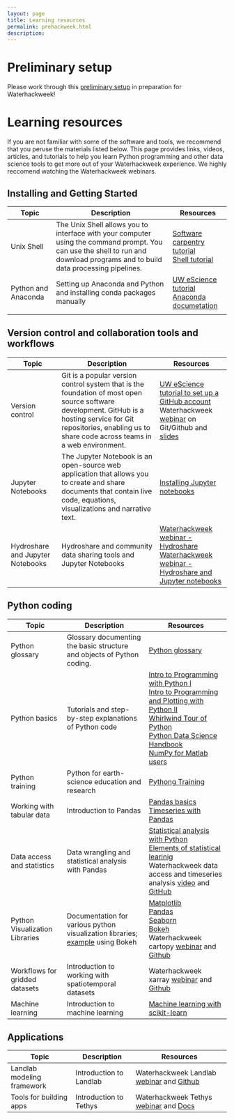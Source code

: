 ```yaml
---
layout: page
title: Learning resources
permalink: prehackweek.html
description: 
---
```


# Preliminary setup

Please work through this [preliminary setup](https://waterhackweek.github.io/preliminary/) in preparation for Waterhackweek!


# Learning resources 

If you are not familiar with some of the software and tools, we recommend that you peruse the materials listed below. This page provides links, videos, articles, and tutorials to help you learn Python programming and other data science tools to get more out of your Waterhackweek experience. We highly reccomend watching the Waterhackweek webinars. 


## Installing and Getting Started

| Topic  |Description |Resources   | 
|---|---|---|
|Unix Shell  |The Unix Shell allows you to interface with your computer using the command prompt. You can use the shell to run and download programs and to build data processing pipelines.|[Software carpentry tutorial](http://swcarpentry.github.io/shell-novice/) <br> [Shell tutorial](http://linuxcommand.org/lc3_learning_the_shell.php) <br>|
|Python and Anaconda   |Setting up Anaconda and Python and installing conda packages manually |[UW eScience tutorial](https://uwescience.github.io/hackweek-preliminary-tutorials/conda/) <br> [Anaconda documetation](https://docs.anaconda.com/anaconda/user-guide/tasks/install-packages/)  |   |   |
|   |   |   | 

## Version control and collaboration tools and workflows 

| Topic  |Description |Resources   | 
|---|---|---|
|Version control  | Git is a popular version control system that is the foundation of most open source software development. GitHub is a hosting service for Git repositories, enabling us to share code across teams in a web environment.|[UW eScience tutorial to set up a GitHub account](https://uwescience.github.io/hackweek-preliminary-tutorials/github/) <br> Waterhackweek [webinar](https://www.youtube.com/watch?v=Bc5BO9gPC9w&feature=youtu.be) on Git/Github and [slides](https://github.com/waterhackweek/git_practice/blob/master/Git-Waterhackweek-Slides.pdf) <br>|
|Jupyter Notebooks   |The Jupyter Notebook is an open-source web application that allows you to create and share documents that contain live code, equations, visualizations and narrative text.   | [Installing Jupyter notebooks](https://jupyter.readthedocs.io/en/latest/install.html)  |
|Hydroshare and Jupyter Notebooks |Hydroshare and community data sharing tools and Jupyter Notebooks|[Waterhackweek webinar - Hydroshare](https://www.youtube.com/watch?v=foRBVEKgNZ0&feature=youtu.be) <br> [Waterhackweek webinar - Hydroshare and Jupyter notebooks](https://www.youtube.com/watch?v=SWzw4hNat8I&feature=youtu.be)  |  

## Python coding 

| Topic  |Description |Resources   | 
|---|---|---|
|Python glossary  |Glossary documenting the basic structure and objects of Python coding. |[Python glossary](https://www.codecademy.com/articles/glossary-python)|
|Python basics   | Tutorials  and step-by-step explanations of Python code | [Intro to Programming with Python I](http://swcarpentry.github.io/python-novice-inflammation/) <br> [Intro to Programming and Plotting with Python II](http://swcarpentry.github.io/python-novice-gapminder/) <br> [Whirlwind Tour of Python](https://github.com/jakevdp/WhirlwindTourOfPython) <br> [Python Data Science Handbook](https://jakevdp.github.io/PythonDataScienceHandbook/) <br> [NumPy for Matlab users](https://docs.scipy.org/doc/numpy-1.14.0/user/numpy-for-matlab-users.html)  
|Python training | Python for earth-science education and research | [Pythong Training](https://github.com/Unidata/python-training/tree/master/pages/python)|
|Working with tabular data | Introduction to Pandas | [Pandas basics](https://github.com/Tanu-N-Prabhu/Python/blob/master/Pandas/Pandas_DataFrame.ipynb) <br> [Timeseries with Pandas](https://nbviewer.jupyter.org/github/changhiskhan/talks/blob/master/pydata2012/pandas_timeseries.ipynb)                                                                          
|Data access and statistics|Data wrangling and statistical analysis with Pandas|[Statistical analysis with Python](https://github.com/fonnesbeck/statistical-analysis-python-tutorial)<br>[Elements of statistical learinig](https://github.com/maitbayev/the-elements-of-statistical-learning) <br> Waterhackweek data access and timeseries analysis [video](https://www.youtube.com/watch?v=uQXuS1AB2M0&feature=youtu.be) and [GitHub](https://github.com/waterhackweek/visualization) |
|Python Visualization Libraries | Documentation for various python visualization libraries; [example](https://nbviewer.jupyter.org/urls/mountain-hydrology-research-group.github.io/data-analysis/resources/interactive-plotting-demo.ipynb) using Bokeh | [Matplotlib](https://matplotlib.org/tutorials/index.html) <br> [Pandas](https://pandas.pydata.org/pandas-docs/stable/user_guide/visualization.html) <br> [Seaborn](https://seaborn.pydata.org/tutorial.html) <br> [Bokeh](https://hub.gke.mybinder.org/user/bokeh-bokeh-notebooks-dkpbe60n/notebooks/tutorial/00%20-%20Introduction%20and%20Setup.ipynb) <br> Waterhackweek cartopy [webinar](https://www.youtube.com/watch?v=BrolsSGMSVU&feature=youtu.be) and [Github](https://github.com/waterhackweek/visualization) 
|Workflows for gridded datasets|Introduction to working with spatiotemporal datasets |Waterhackweek xarray [webinar](https://www.youtube.com/watch?v=Ls6Huc2JQaM&feature=youtu.be) and [Github](https://github.com/waterhackweek/gridded_data)|                                                                                               
|Machine learning|Introduction to machine learning|[Machine learning with scikit-learn](http://amueller.github.io/sklearn_tutorial/#/)| 
                                                                                             
## Applications    
 
| Topic  |Description |Resources   | 
|---|---|---|
|Landlab modeling framework|Introduction to Landlab|Waterhackweek Landlab [webinar](https://www.youtube.com/watch?v=m10UA5_gsuM&feature=youtu.be) and [Github](https://github.com/waterhackweek/Landlab_intro)|     
|Tools for building apps|Introduction to Tethys|Waterhackweek Tethys [webinar](https://www.youtube.com/watch?v=8wnkOJu_tjo&feature=youtu.be) and [Docs](http://docs.tethysplatform.org/en/stable/tutorials/getting_started.html)|                                                                              
